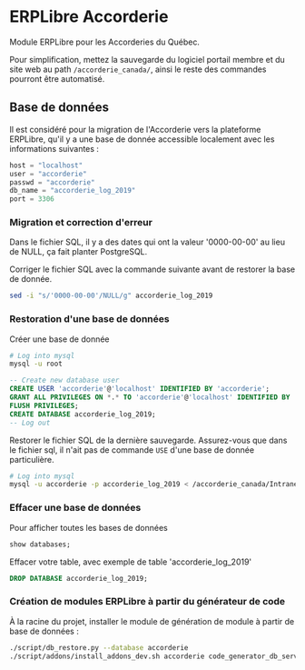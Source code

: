 # ERPLibre Accorderie

Module ERPLibre pour les Accorderies du Québec.

Pour simplification, mettez la sauvegarde du logiciel portail membre et du site web au path `/accorderie_canada/`, ainsi le reste des commandes pourront être automatisé.

## Base de données

Il est considéré pour la migration de l'Accorderie vers la plateforme ERPLibre, qu'il y a une base de donnée accessible localement avec les informations suivantes :

```python
host = "localhost"
user = "accorderie"
passwd = "accorderie"
db_name = "accorderie_log_2019"
port = 3306
```

### Migration et correction d'erreur

Dans le fichier SQL, il y a des dates qui ont la valeur '0000-00-00' au lieu de NULL, ça fait planter PostgreSQL.

Corriger le fichier SQL avec la commande suivante avant de restorer la base de donnée.
```bash
sed -i "s/'0000-00-00'/NULL/g" accorderie_log_2019
```

### Restoration d'une base de données

Créer une base de donnée

```bash
# Log into mysql
mysql -u root
```

```sql
-- Create new database user
CREATE USER 'accorderie'@'localhost' IDENTIFIED BY 'accorderie';
GRANT ALL PRIVILEGES ON *.* TO 'accorderie'@'localhost' IDENTIFIED BY 'accorderie';
FLUSH PRIVILEGES;
CREATE DATABASE accorderie_log_2019;
-- Log out
```

Restorer le fichier SQL de la dernière sauvegarde. Assurez-vous que dans le fichier sql, il n'ait pas de commande `USE` d'une base de donnée particulière.

```bash
# Log into mysql
mysql -u accorderie -p accorderie_log_2019 < /accorderie_canada/Intranet/accorder_AccorderieIntranet_20200826.sql
```

### Effacer une base de données

Pour afficher toutes les bases de données
```sql
show databases;
```

Effacer votre table, avec exemple de table 'accorderie_log_2019'
```sql
DROP DATABASE accorderie_log_2019;
```

### Création de modules ERPLibre à partir du générateur de code

À la racine du projet, installer le module de génération de module à partir de base de données :
```bash
./script/db_restore.py --database accorderie
./script/addons/install_addons_dev.sh accorderie code_generator_db_servers
```
